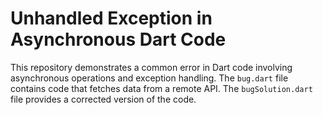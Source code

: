 # Unhandled Exception in Asynchronous Dart Code

This repository demonstrates a common error in Dart code involving asynchronous operations and exception handling. The `bug.dart` file contains code that fetches data from a remote API.  The `bugSolution.dart` file provides a corrected version of the code.